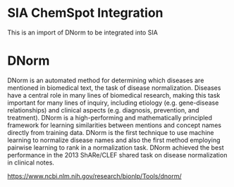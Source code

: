# SIA ChemSpot Integration

This is an import of DNorm to be integrated into SIA 


# DNorm

DNorm is an automated method for determining which diseases are mentioned in biomedical text, the task of disease normalization. Diseases have a central role in many lines of biomedical research, making this task important for many lines of inquiry, including etiology (e.g. gene-disease relationships) and clinical aspects (e.g. diagnosis, prevention, and treatment). DNorm is a high-performing and mathematically principled framework for learning similarities between mentions and concept names directly from training data. DNorm is the first technique to use machine learning to normalize disease names and also the first method employing pairwise learning to rank in a normalization task. DNorm achieved the best performance in the 2013 ShARe/CLEF shared task on disease normalization in clinical notes.

https://www.ncbi.nlm.nih.gov/research/bionlp/Tools/dnorm/